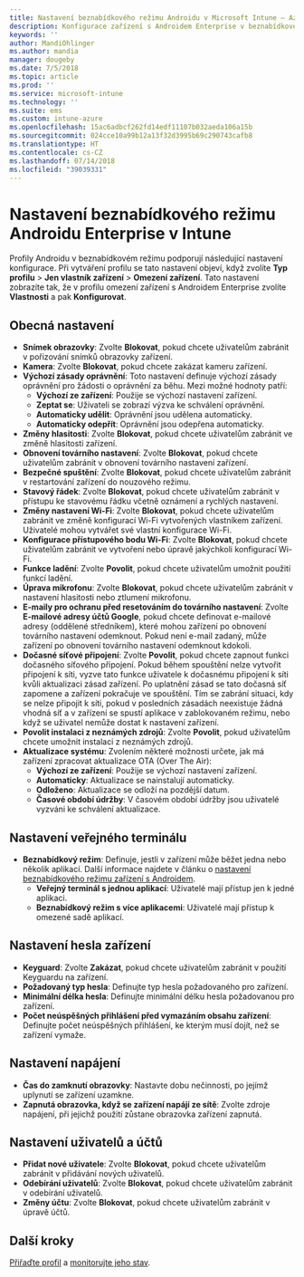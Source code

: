 ```yaml
---
title: Nastavení beznabídkového režimu Androidu v Microsoft Intune – Azure | Microsoft Docs
description: Konfigurace zařízení s Androidem Enterprise v beznabídkovém režimu
keywords: ''
author: MandiOhlinger
ms.author: mandia
manager: dougeby
ms.date: 7/5/2018
ms.topic: article
ms.prod: ''
ms.service: microsoft-intune
ms.technology: ''
ms.suite: ems
ms.custom: intune-azure
ms.openlocfilehash: 15ac6adbcf262fd14edf11107b032aeda106a15b
ms.sourcegitcommit: 024cce10a99b12a13f32d3995b69c290743cafb8
ms.translationtype: HT
ms.contentlocale: cs-CZ
ms.lasthandoff: 07/14/2018
ms.locfileid: "39039331"
---
```

# <a name="android-enterprise-kiosk-settings-in-intune"></a>Nastavení beznabídkového režimu Androidu Enterprise v Intune

Profily Androidu v beznabídkovém režimu podporují následující nastavení konfigurace. Při vytváření profilu se tato nastavení objeví, když zvolíte **Typ profilu** > **Jen vlastník zařízení** > **Omezení zařízení**. Tato nastavení zobrazíte tak, že v profilu omezení zařízení s Androidem Enterprise zvolíte **Vlastnosti** a pak **Konfigurovat**.

## <a name="general-settings"></a>Obecná nastavení

- **Snímek obrazovky**: Zvolte **Blokovat**, pokud chcete uživatelům zabránit v pořizování snímků obrazovky zařízení.
- **Kamera**: Zvolte **Blokovat**, pokud chcete zakázat kameru zařízení.
- **Výchozí zásady oprávnění**: Toto nastavení definuje výchozí zásady oprávnění pro žádosti o oprávnění za běhu. Mezi možné hodnoty patří:
    - **Výchozí ze zařízení**: Použije se výchozí nastavení zařízení.
    - **Zeptat se**: Uživateli se zobrazí výzva ke schválení oprávnění.
    - **Automaticky udělit**: Oprávnění jsou udělena automaticky.
    - **Automaticky odepřít**: Oprávnění jsou odepřena automaticky.
- **Změny hlasitosti**: Zvolte **Blokovat**, pokud chcete uživatelům zabránit ve změně hlasitosti zařízení.
- **Obnovení továrního nastavení**: Zvolte **Blokovat**, pokud chcete uživatelům zabránit v obnovení továrního nastavení zařízení.
- **Bezpečné spuštění**: Zvolte **Blokovat**, pokud chcete uživatelům zabránit v restartování zařízení do nouzového režimu.
- **Stavový řádek**: Zvolte **Blokovat**, pokud chcete uživatelům zabránit v přístupu ke stavovému řádku včetně oznámení a rychlých nastavení.
- **Změny nastavení Wi-Fi**: Zvolte **Blokovat**, pokud chcete uživatelům zabránit ve změně konfigurací Wi-Fi vytvořených vlastníkem zařízení. Uživatelé mohou vytvářet své vlastní konfigurace Wi-Fi.
- **Konfigurace přístupového bodu Wi-Fi**: Zvolte **Blokovat**, pokud chcete uživatelům zabránit ve vytvoření nebo úpravě jakýchkoli konfigurací Wi-Fi.
- **Funkce ladění**: Zvolte **Povolit**, pokud chcete uživatelům umožnit použití funkcí ladění.
- **Úprava mikrofonu**: Zvolte **Blokovat**, pokud chcete uživatelům zabránit v nastavení hlasitosti nebo ztlumení mikrofonu.
- **E-maily pro ochranu před resetováním do továrního nastavení**: Zvolte **E-mailové adresy účtů Google**, pokud chcete definovat e-mailové adresy (oddělené středníkem), které mohou zařízení po obnovení továrního nastavení odemknout. Pokud není e-mail zadaný, může zařízení po obnovení továrního nastavení odemknout kdokoli.
- **Dočasné síťové připojení**: Zvolte **Povolit**, pokud chcete zapnout funkci dočasného síťového připojení. Pokud během spouštění nelze vytvořit připojení k síti, vyzve tato funkce uživatele k dočasnému připojení k síti kvůli aktualizaci zásad zařízení. Po uplatnění zásad se tato dočasná síť zapomene a zařízení pokračuje ve spouštění. Tím se zabrání situaci, kdy se nelze připojit k síti, pokud v posledních zásadách neexistuje žádná vhodná síť a v zařízení se spustí aplikace v zablokovaném režimu, nebo když se uživatel nemůže dostat k nastavení zařízení.
- **Povolit instalaci z neznámých zdrojů**: Zvolte **Povolit**, pokud uživatelům chcete umožnit instalaci z neznámých zdrojů.
- **Aktualizace systému**: Zvolením některé možnosti určete, jak má zařízení zpracovat aktualizace OTA (Over The Air):
    - **Výchozí ze zařízení**: Použije se výchozí nastavení zařízení.
    - **Automaticky**: Aktualizace se nainstalují automaticky.
    - **Odloženo**: Aktualizace se odloží na pozdější datum.
    - **Časové období údržby**: V časovém období údržby jsou uživatelé vyzváni ke schválení aktualizace.

## <a name="kiosk-settings"></a>Nastavení veřejného terminálu

- **Beznabídkový režim**: Definuje, jestli v zařízení může běžet jedna nebo několik aplikací. Další informace najdete v článku o [nastavení beznabídkového režimu zařízení s Androidem](android-kiosk-settings.md).
    - **Veřejný terminál s jednou aplikací**: Uživatelé mají přístup jen k jedné aplikaci.
    - **Beznabídkový režim s více aplikacemi**: Uživatelé mají přístup k omezené sadě aplikací.

## <a name="device-password-settings"></a>Nastavení hesla zařízení

- **Keyguard**: Zvolte **Zakázat**, pokud chcete uživatelům zabránit v použití Keyguardu na zařízení.
- **Požadovaný typ hesla**: Definujte typ hesla požadovaného pro zařízení.
- **Minimální délka hesla**: Definujte minimální délku hesla požadovanou pro zařízení.
- **Počet neúspěšných přihlášení před vymazáním obsahu zařízení**: Definujte počet neúspěšných přihlášení, ke kterým musí dojít, než se zařízení vymaže.

## <a name="power-settings"></a>Nastavení napájení

- **Čas do zamknutí obrazovky**: Nastavte dobu nečinnosti, po jejímž uplynutí se zařízení uzamkne.
- **Zapnutá obrazovka, když se zařízení napájí ze sítě**: Zvolte zdroje napájení, při jejichž použití zůstane obrazovka zařízení zapnutá.

## <a name="users-and-accounts-settings"></a>Nastavení uživatelů a účtů

- **Přidat nové uživatele**: Zvolte **Blokovat**, pokud chcete uživatelům zabránit v přidávání nových uživatelů.
- **Odebírání uživatelů**: Zvolte **Blokovat**, pokud chcete uživatelům zabránit v odebírání uživatelů.
- **Změny účtu**: Zvolte **Blokovat**, pokud chcete uživatelům zabránit v úpravě účtů.

## <a name="next-steps"></a>Další kroky
[Přiřaďte profil](device-profile-assign.md) a [monitorujte jeho stav](device-profile-monitor.md).



